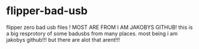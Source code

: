 # flipper-bad-usb
flipper zero bad usb files
! MOST ARE FROM I AM JAKOBYS GITHUB! 
this is a big resprotory of some badusbs from many places. most being i am jakobys github!!! but there are alot that arent!!!
